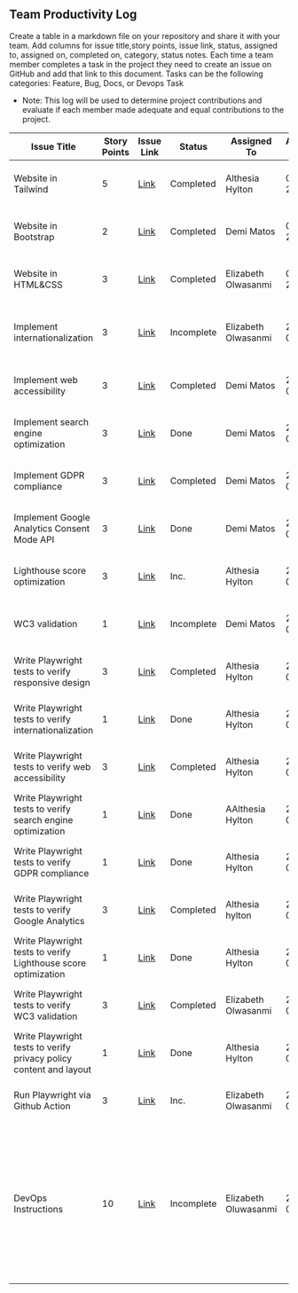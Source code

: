 ## Team Productivity Log

Create a table in a markdown file on your repository and share it with your team. Add columns for issue title,story points, issue link,
status, assigned to, assigned on, completed on, category, status notes. Each time a team member completes a task in the project
they need to create an issue on GitHub and add that link to this document.  Tasks can be the following categories: Feature, Bug, Docs, or Devops Task  

* Note: This log will be used to determine project contributions and evaluate if each member made adequate and equal contributions to the project. 

| Issue Title | Story Points | Issue Link | Status | Assigned To | Assigned On | Completed On | Category | Status Notes |
| --- | --- | --- | --- | --- | --- | --- | --- | --- |
| Website in Tailwind | 5 | [Link](https://github.com/ah593/mywebclass-simulation-intermediate/issues/3) | Completed | Althesia Hylton | 03-27-2023 | - | Bug | Fixing the database connection issue |
| Website in Bootstrap | 2 | [Link](https://github.com/ah593/mywebclass-simulation-intermediate/issues/2) | Completed | Demi Matos | 03-23-2023 | 2022-01-08 | Feature | Added new functionality for user registration |
| Website in HTML&CSS | 3 | [Link](https://github.com/ah593/mywebclass-simulation-intermediate/issues/5) | Completed | Elizabeth Olwasanmi | 03-23-2023 | - | Enhancement | Improving the loading speed of the homepage |
| Implement internationalization | 3 | [Link](https://github.com/ah593/mywebclass-simulation-intermediate/issues/17) | Incomplete | Elizabeth Olwasanmi| 2022-01-06 | 2022-01-07 | Website | It was implemented but the iddue was never closed |
| Implement web accessibility | 3 | [Link](https://github.com/ah593/mywebclass-simulation-intermediate/issues/4) | Completed | Demi Matos | 2022-01-05 | - | Enhancement | Improving the loading speed of the homepage |
| Implement search engine optimization | 3 | [Link](https://github.com/ah593/mywebclass-simulation-intermediate/issues/18) | Done | Demi Matos | 2022-01-06 | 2022-01-07 | Documentation | Updated user manual for new release |
| Implement GDPR compliance | 3 | [Link](https://github.com/ah593/mywebclass-simulation-intermediate/issues/19) | Completed | Demi Matos | 2022-01-05 | - | Enhancement | Improving the loading speed of the homepage |
| Implement Google Analytics Consent Mode API | 3 | [Link](https://github.com/ah593/mywebclass-simulation-intermediate/issues/21) | Done | Demi Matos | 2022-01-06 | 2022-01-07 | Documentation | Updated user manual for new release |
| Lighthouse score optimization | 3 | [Link](https://github.com/ah593/mywebclass-simulation-intermediate/issues/20) | Inc. | Althesia Hylton | 2022-01-05 | - | Enhancement | Improving the loading speed of the homepage |
| WC3 validation | 1 | [Link](https://github.com/ah593/mywebclass-simulation-intermediate/issues/16) | Incomplete | Demi Matos | 2022-01-06 | 2022-01-07 | Documentation | Updated user manual for new release |
| Write Playwright tests to verify responsive design | 3 | [Link](https://github.com/ah593/mywebclass-simulation-intermediate/issues/8) | Completed | Althesia Hylton | 2022-01-05 | - | Enhancement | Improving the loading speed of the homepage |
| Write Playwright tests to verify internationalization | 1 | [Link](https://github.com/ah593/mywebclass-simulation-intermediate/issues/12) | Done | Althesia Hylton | 2022-01-06 | 2022-01-07 | Documentation | Updated user manual for new release |
| Write Playwright tests to verify web accessibility | 3 | [Link](https://github.com/ah593/mywebclass-simulation-intermediate/issues/14) | Completed | Althesia Hylton | 2022-01-05 | - | Enhancement | Improving the loading speed of the homepage |
| Write Playwright tests to verify search engine optimization | 1 | [Link](https://github.com/ah593/mywebclass-simulation-intermediate/issues/11) | Done | AAlthesia Hylton | 2022-01-06 | 2022-01-07 | Documentation | Updated user manual for new release |
| Write Playwright tests to verify GDPR compliance | 1 | [Link](https://github.com/ah593/mywebclass-simulation-intermediate/issues/9) | Done | Althesia Hylton | 2022-01-06 | 2022-01-07 | Documentation | Updated user manual for new release |
| Write Playwright tests to verify Google Analytics | 3 | [Link](https://github.com/ah593/mywebclass-simulation-intermediate/issues/10) | Completed | Althesia hylton | 2022-01-05 | - | Enhancement | Improving the loading speed of the homepage |
| Write Playwright tests to verify Lighthouse score optimization | 1 | [Link](https://github.com/ah593/mywebclass-simulation-intermediate/issues/13) | Done | Althesia Hylton | 2022-01-06 | 2022-01-07 | Documentation | Updated user manual for new release |
| Write Playwright tests to verify WC3 validation | 3 | [Link](https://example.com/issue-3) | Completed | Elizabeth Olwasanmi | 2022-01-05 | - | Enhancement | Improving the loading speed of the homepage |
| Write Playwright tests to verify privacy policy content and layout | 1 | [Link](https://github.com/ah593/mywebclass-simulation-intermediate/issues/15) | Done | Althesia Hylton | 2022-01-06 | 2022-01-07 | Documentation | Updated user manual for new release |
| Run Playwright via Github Action | 3 | [Link](https://github.com/ah593/mywebclass-simulation-intermediate/issues/34) | Inc.| Elizabeth Olwasanmi | 2022-01-05 | - | Enhancement | Improving the loading speed of the homepage |
| DevOps Instructions | 10 | [Link](https://github.com/ah593/mywebclass-simulation-intermediate/commit/1588002416e77d82ef2c8040615ec53c1046dbff#diff-d36b6b731916d9e08726efa8f2e4780e4a8d3f587fc2ecf96bddd1252e4f5283) | Incomplete | Elizabeth Oluwasanmi | 2022-01-06 | 2022-01-07 | Documentation | Updated Instructions for installing the project on the developer's PC (2pts), deployment of project (5pts), set up the development server (3pts)|

